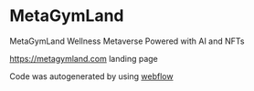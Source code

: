 # MetaGymLand

MetaGymLand Wellness Metaverse Powered with AI and NFTs

https://metagymland.com landing page

Code was autogenerated by using [webflow](https://webflow.com/)

